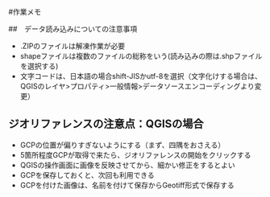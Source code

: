 #作業メモ

##　データ読み込みについての注意事項
* .ZIPのファイルは解凍作業が必要
* shapeファイルは複数のファイルの総称をいう(読み込みの際は.shpファイルを選択する)
* 文字コードは、日本語の場合shift-JISかutf-8を選択（文字化けする場合は、QGISのレイヤ>プロパティ>一般情報>データソースエンコーディングより変更）

## ジオリファレンスの注意点：QGISの場合
* GCPの位置が偏りすぎないようにする（まず、四隅をおさえる）
* 5箇所程度GCPが取得で来たら、ジオリファレンスの開始をクリックする
* QGISの操作画面に画像を反映させてから、細かい修正をするとよい
* GCPを保存しておくと、次回も利用できる
* GCPを付けた画像は、名前を付けて保存からGeotiff形式で保存する

